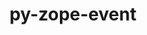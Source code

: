 ---
title: "py-zope-event"
layout: cache
categories: [package, develop-2024-03-24]
meta: {"versions": ["4.6"], "compilers": ["gcc@=11.1.0", "gcc@=11.4.0", "gcc@=9.4.0", "oneapi@=2024.0.0"], "oss": ["ubuntu20.04", "ubuntu22.04"], "platforms": ["linux"], "targets": ["neoverse_v1", "neoverse_v2", "ppc64le", "x86_64_v3"], "stacks": ["data-vis-sdk", "e4s", "e4s-neoverse-v2", "e4s-neoverse_v1", "e4s-oneapi", "e4s-power", "root"], "num_specs": 18, "num_specs_by_stack": {"e4s-power": 3, "root": 18, "data-vis-sdk": 2, "e4s-neoverse_v1": 3, "e4s-neoverse-v2": 3, "e4s": 4, "e4s-oneapi": 3}}
spec_details: [{"hash": "5fk76uf3mz7ykllyvitejiv5hwq3dtk5", "compiler": "gcc@=9.4.0", "versions": ["4.6"], "os": "ubuntu20.04", "platform": "linux", "target": "ppc64le", "variants": ["build_system=python_pip"], "stacks": ["e4s-power", "root"], "size": "-", "tarball": "https://binaries.spack.io/releases/develop-2024-03-24/build_cache/linux-ubuntu20.04-ppc64le/gcc-9.4.0/py-zope-event-4.6/linux-ubuntu20.04-ppc64le-gcc-9.4.0-py-zope-event-4.6-5fk76uf3mz7ykllyvitejiv5hwq3dtk5.spack"}, {"hash": "3nvqef2u2fcvq4wc6vsynvpaj2bztt7j", "compiler": "gcc@=9.4.0", "versions": ["4.6"], "os": "ubuntu20.04", "platform": "linux", "target": "ppc64le", "variants": ["build_system=python_pip"], "stacks": ["e4s-power", "root"], "size": "-", "tarball": "https://binaries.spack.io/releases/develop-2024-03-24/build_cache/linux-ubuntu20.04-ppc64le/gcc-9.4.0/py-zope-event-4.6/linux-ubuntu20.04-ppc64le-gcc-9.4.0-py-zope-event-4.6-3nvqef2u2fcvq4wc6vsynvpaj2bztt7j.spack"}, {"hash": "nihbwpixydcim5nlsbjfxnvroprxzx2k", "compiler": "gcc@=9.4.0", "versions": ["4.6"], "os": "ubuntu20.04", "platform": "linux", "target": "ppc64le", "variants": ["build_system=python_pip"], "stacks": ["e4s-power", "root"], "size": "-", "tarball": "https://binaries.spack.io/releases/develop-2024-03-24/build_cache/linux-ubuntu20.04-ppc64le/gcc-9.4.0/py-zope-event-4.6/linux-ubuntu20.04-ppc64le-gcc-9.4.0-py-zope-event-4.6-nihbwpixydcim5nlsbjfxnvroprxzx2k.spack"}, {"hash": "4tk5qrwzohhe5dxvacvj7rmznkkpmk5q", "compiler": "gcc@=11.1.0", "versions": ["4.6"], "os": "ubuntu20.04", "platform": "linux", "target": "x86_64_v3", "variants": ["build_system=python_pip"], "stacks": ["root", "data-vis-sdk"], "size": "-", "tarball": "https://binaries.spack.io/releases/develop-2024-03-24/build_cache/linux-ubuntu20.04-x86_64_v3/gcc-11.1.0/py-zope-event-4.6/linux-ubuntu20.04-x86_64_v3-gcc-11.1.0-py-zope-event-4.6-4tk5qrwzohhe5dxvacvj7rmznkkpmk5q.spack"}, {"hash": "uodgqoznynvir7whmnndt2m6tcztc44c", "compiler": "gcc@=11.1.0", "versions": ["4.6"], "os": "ubuntu20.04", "platform": "linux", "target": "x86_64_v3", "variants": ["build_system=python_pip"], "stacks": ["root", "data-vis-sdk"], "size": "-", "tarball": "https://binaries.spack.io/releases/develop-2024-03-24/build_cache/linux-ubuntu20.04-x86_64_v3/gcc-11.1.0/py-zope-event-4.6/linux-ubuntu20.04-x86_64_v3-gcc-11.1.0-py-zope-event-4.6-uodgqoznynvir7whmnndt2m6tcztc44c.spack"}, {"hash": "ilop7yrf34vxc7l65ihpujdb5rj2l76w", "compiler": "gcc@=11.4.0", "versions": ["4.6"], "os": "ubuntu22.04", "platform": "linux", "target": "neoverse_v1", "variants": ["build_system=python_pip"], "stacks": ["root", "e4s-neoverse_v1"], "size": "-", "tarball": "https://binaries.spack.io/releases/develop-2024-03-24/build_cache/linux-ubuntu22.04-neoverse_v1/gcc-11.4.0/py-zope-event-4.6/linux-ubuntu22.04-neoverse_v1-gcc-11.4.0-py-zope-event-4.6-ilop7yrf34vxc7l65ihpujdb5rj2l76w.spack"}, {"hash": "5aqyuwugls4ffdi5prihgryp7focxbiu", "compiler": "gcc@=11.4.0", "versions": ["4.6"], "os": "ubuntu22.04", "platform": "linux", "target": "neoverse_v1", "variants": ["build_system=python_pip"], "stacks": ["root", "e4s-neoverse_v1"], "size": "-", "tarball": "https://binaries.spack.io/releases/develop-2024-03-24/build_cache/linux-ubuntu22.04-neoverse_v1/gcc-11.4.0/py-zope-event-4.6/linux-ubuntu22.04-neoverse_v1-gcc-11.4.0-py-zope-event-4.6-5aqyuwugls4ffdi5prihgryp7focxbiu.spack"}, {"hash": "sanwiyvc62mvvipfr7vahnftf247s45t", "compiler": "gcc@=11.4.0", "versions": ["4.6"], "os": "ubuntu22.04", "platform": "linux", "target": "neoverse_v1", "variants": ["build_system=python_pip"], "stacks": ["root", "e4s-neoverse_v1"], "size": "-", "tarball": "https://binaries.spack.io/releases/develop-2024-03-24/build_cache/linux-ubuntu22.04-neoverse_v1/gcc-11.4.0/py-zope-event-4.6/linux-ubuntu22.04-neoverse_v1-gcc-11.4.0-py-zope-event-4.6-sanwiyvc62mvvipfr7vahnftf247s45t.spack"}, {"hash": "377nf76iynenzkpsjimcel5zqqw6eebo", "compiler": "gcc@=11.4.0", "versions": ["4.6"], "os": "ubuntu22.04", "platform": "linux", "target": "neoverse_v2", "variants": ["build_system=python_pip"], "stacks": ["root", "e4s-neoverse-v2"], "size": "-", "tarball": "https://binaries.spack.io/releases/develop-2024-03-24/build_cache/linux-ubuntu22.04-neoverse_v2/gcc-11.4.0/py-zope-event-4.6/linux-ubuntu22.04-neoverse_v2-gcc-11.4.0-py-zope-event-4.6-377nf76iynenzkpsjimcel5zqqw6eebo.spack"}, {"hash": "l5dwfp7karp53ctpcle3z7viypotcxzc", "compiler": "gcc@=11.4.0", "versions": ["4.6"], "os": "ubuntu22.04", "platform": "linux", "target": "neoverse_v2", "variants": ["build_system=python_pip"], "stacks": ["root", "e4s-neoverse-v2"], "size": "-", "tarball": "https://binaries.spack.io/releases/develop-2024-03-24/build_cache/linux-ubuntu22.04-neoverse_v2/gcc-11.4.0/py-zope-event-4.6/linux-ubuntu22.04-neoverse_v2-gcc-11.4.0-py-zope-event-4.6-l5dwfp7karp53ctpcle3z7viypotcxzc.spack"}, {"hash": "v2ct6lll2uklbqpohetpsg3r77a2bid6", "compiler": "gcc@=11.4.0", "versions": ["4.6"], "os": "ubuntu22.04", "platform": "linux", "target": "neoverse_v2", "variants": ["build_system=python_pip"], "stacks": ["root", "e4s-neoverse-v2"], "size": "-", "tarball": "https://binaries.spack.io/releases/develop-2024-03-24/build_cache/linux-ubuntu22.04-neoverse_v2/gcc-11.4.0/py-zope-event-4.6/linux-ubuntu22.04-neoverse_v2-gcc-11.4.0-py-zope-event-4.6-v2ct6lll2uklbqpohetpsg3r77a2bid6.spack"}, {"hash": "zcp5gskb7mzft7hj63f7yvniq2frqffh", "compiler": "gcc@=11.4.0", "versions": ["4.6"], "os": "ubuntu22.04", "platform": "linux", "target": "x86_64_v3", "variants": ["build_system=python_pip"], "stacks": ["e4s", "root"], "size": "-", "tarball": "https://binaries.spack.io/releases/develop-2024-03-24/build_cache/linux-ubuntu22.04-x86_64_v3/gcc-11.4.0/py-zope-event-4.6/linux-ubuntu22.04-x86_64_v3-gcc-11.4.0-py-zope-event-4.6-zcp5gskb7mzft7hj63f7yvniq2frqffh.spack"}, {"hash": "5d4n5kassfkt2wyzbo5hos35n7wcvipr", "compiler": "gcc@=11.4.0", "versions": ["4.6"], "os": "ubuntu22.04", "platform": "linux", "target": "x86_64_v3", "variants": ["build_system=python_pip"], "stacks": ["e4s", "root"], "size": "-", "tarball": "https://binaries.spack.io/releases/develop-2024-03-24/build_cache/linux-ubuntu22.04-x86_64_v3/gcc-11.4.0/py-zope-event-4.6/linux-ubuntu22.04-x86_64_v3-gcc-11.4.0-py-zope-event-4.6-5d4n5kassfkt2wyzbo5hos35n7wcvipr.spack"}, {"hash": "otqj343fventubh2do2deu2gwmyehith", "compiler": "gcc@=11.4.0", "versions": ["4.6"], "os": "ubuntu22.04", "platform": "linux", "target": "x86_64_v3", "variants": ["build_system=python_pip"], "stacks": ["e4s", "root"], "size": "-", "tarball": "https://binaries.spack.io/releases/develop-2024-03-24/build_cache/linux-ubuntu22.04-x86_64_v3/gcc-11.4.0/py-zope-event-4.6/linux-ubuntu22.04-x86_64_v3-gcc-11.4.0-py-zope-event-4.6-otqj343fventubh2do2deu2gwmyehith.spack"}, {"hash": "su243r6m7nnharfnvk4id5xeoyduq3ly", "compiler": "gcc@=11.4.0", "versions": ["4.6"], "os": "ubuntu22.04", "platform": "linux", "target": "x86_64_v3", "variants": ["build_system=python_pip"], "stacks": ["e4s", "root"], "size": "-", "tarball": "https://binaries.spack.io/releases/develop-2024-03-24/build_cache/linux-ubuntu22.04-x86_64_v3/gcc-11.4.0/py-zope-event-4.6/linux-ubuntu22.04-x86_64_v3-gcc-11.4.0-py-zope-event-4.6-su243r6m7nnharfnvk4id5xeoyduq3ly.spack"}, {"hash": "y53vj2dle273tvc4li426ddec3tumzpc", "compiler": "oneapi@=2024.0.0", "versions": ["4.6"], "os": "ubuntu22.04", "platform": "linux", "target": "x86_64_v3", "variants": ["build_system=python_pip"], "stacks": ["root", "e4s-oneapi"], "size": "-", "tarball": "https://binaries.spack.io/releases/develop-2024-03-24/build_cache/linux-ubuntu22.04-x86_64_v3/oneapi-2024.0.0/py-zope-event-4.6/linux-ubuntu22.04-x86_64_v3-oneapi-2024.0.0-py-zope-event-4.6-y53vj2dle273tvc4li426ddec3tumzpc.spack"}, {"hash": "ctngzkb3dc4z6l6zhxwaumy4vjppmqxh", "compiler": "oneapi@=2024.0.0", "versions": ["4.6"], "os": "ubuntu22.04", "platform": "linux", "target": "x86_64_v3", "variants": ["build_system=python_pip"], "stacks": ["root", "e4s-oneapi"], "size": "-", "tarball": "https://binaries.spack.io/releases/develop-2024-03-24/build_cache/linux-ubuntu22.04-x86_64_v3/oneapi-2024.0.0/py-zope-event-4.6/linux-ubuntu22.04-x86_64_v3-oneapi-2024.0.0-py-zope-event-4.6-ctngzkb3dc4z6l6zhxwaumy4vjppmqxh.spack"}, {"hash": "mx4m3rox7t5ayroquq3cqk6yluit2isn", "compiler": "oneapi@=2024.0.0", "versions": ["4.6"], "os": "ubuntu22.04", "platform": "linux", "target": "x86_64_v3", "variants": ["build_system=python_pip"], "stacks": ["root", "e4s-oneapi"], "size": "-", "tarball": "https://binaries.spack.io/releases/develop-2024-03-24/build_cache/linux-ubuntu22.04-x86_64_v3/oneapi-2024.0.0/py-zope-event-4.6/linux-ubuntu22.04-x86_64_v3-oneapi-2024.0.0-py-zope-event-4.6-mx4m3rox7t5ayroquq3cqk6yluit2isn.spack"}]
---